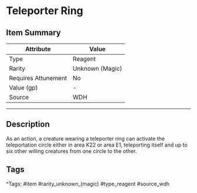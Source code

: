 # Teleporter Ring

## Item Summary

| Attribute            | Value                        |
|----------------------|------------------------------|
| Type                 | Reagent |
| Rarity               | Unknown (Magic)             |
| Requires Attunement  | No                |
| Value (gp)           | -    |
| Source               | WDH |

---

## Description

As an action, a creature wearing a teleporter ring can activate the teleportation circle either in area K22 or area E1, teleporting itself and up to six other willing creatures from one circle to the other.

## Tags

^Tags: #item #rarity_unknown_(magic) #type_reagent #source_wdh